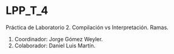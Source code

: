 # LPP_T_4

Práctica de Laboratorio 2. Compilación vs Interpretación. Ramas.

1. Coordinador: Jorge Gómez Weyler.
2. Colaborador: Daniel Luis Martín.


